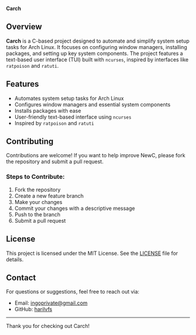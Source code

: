 <strong>Carch</strong>

## Overview

**Carch** is a C-based project designed to automate and simplify system setup tasks for Arch Linux. It focuses on configuring window managers, installing packages, and setting up key system components. The project features a text-based user interface (TUI) built with `ncurses`, inspired by interfaces like `ratpoison` and `ratuti`.

## Features

- Automates system setup tasks for Arch Linux
- Configures window managers and essential system components
- Installs packages with ease
- User-friendly text-based interface using `ncurses`
- Inspired by `ratpoison` and `ratuti`

## Contributing

Contributions are welcome! If you want to help improve NewC, please fork the repository and submit a pull request.

### Steps to Contribute:
1. Fork the repository
2. Create a new feature branch
3. Make your changes
4. Commit your changes with a descriptive message
5. Push to the branch
6. Submit a pull request

## License

This project is licensed under the MIT License. See the [LICENSE](LICENSE) file for details.

## Contact

For questions or suggestions, feel free to reach out via:

- Email: ingoprivate@gmail.com
- GitHub: [harilvfs](https://github.com/harilvfs)

---

Thank you for checking out Carch!
